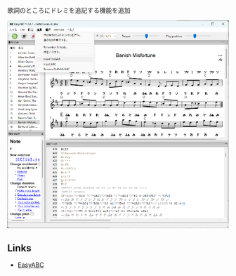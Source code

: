 歌詞のところにドレミを追記する機能を追加



![DoReMi](doremi.png "EasyABC")



## Links

- [EasyABC](https://github.com/jwdj/EasyABC)


